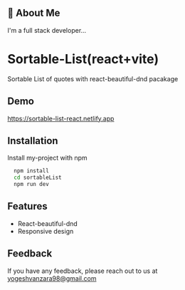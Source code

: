 
## 🚀 About Me
I'm a full stack developer...


# Sortable-List(react+vite)

Sortable List of quotes with react-beautiful-dnd pacakage

## Demo

https://sortable-list-react.netlify.app

## Installation

Install my-project with npm

```bash
  npm install 
  cd sortableList
  npm run dev
```

## Features

- React-beautiful-dnd
- Responsive design

## Feedback

If you have any feedback, please reach out to us at yogeshvanzara98@gmail.com

